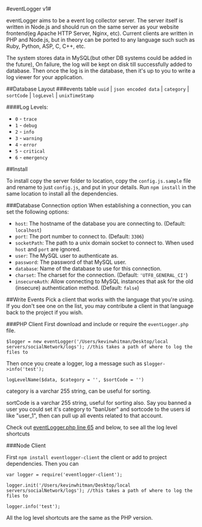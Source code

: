 #eventLogger v1#

eventLogger aims to be a event log collector server. The server itself is written in Node.js and should run on the same server as your website frontend(eg Apache HTTP Server, Nginx, etc). Current clients are written in PHP and Node.js, but in theory can be ported to any language such such as Ruby, Python, ASP, C, C++, etc.

The system stores data in MySQL(but other DB systems could be added in the future), On failure, the log will be kept on disk till successfully added to database. Then once the log is in the database, then it's up to you to write a log viewer for your application.

##Database Layout
###events table
`uuid` | `json encoded data` | `category` | `sortCode` | `logLevel` | `unixTimeStamp`

####Log Levels:
* `0` - `trace`
* `1` - `debug`
* `2` - `info`
* `3` - `warning`
* `4` - `error`
* `5` - `critical`
* `6` - `emergency`

##Install

To install copy the server folder to location, copy the `config.js.sample` file and rename to just `config.js`, and put in your details. Run `npm install` in the same location to install all the dependencies.

###Database Connection option
When establishing a connection, you can set the following options:

* `host`: The hostname of the database you are connecting to. (Default:
  `localhost`)
* `port`: The port number to connect to. (Default: `3306`)
* `socketPath`: The path to a unix domain socket to connect to. When used `host`
  and `port` are ignored.
* `user`: The MySQL user to authenticate as.
* `password`: The password of that MySQL user.
* `database`: Name of the database to use for this connection.
* `charset`: The charset for the connection. (Default: `'UTF8_GENERAL_CI'`)
* `insecureAuth`: Allow connecting to MySQL instances that ask for the old
  (insecure) authentication method. (Default: `false`)

##Write Events
Pick a client that works with the language that you're using. If you don't see one on the list, you may contribute a client in that language back to the project if you wish.

###PHP Client
First download and include or require the `eventLogger.php` file.

```
$logger = new eventLogger('/Users/kevinwhitman/Desktop/local servers/socialNetwork/logs'); //this takes a path of where to log the files to
```
Then once you create a logger, log a message such as `$logger->info('test');`

`logLevelName($data, $category = '', $sortCode = '')`

category is a varchar 255 string, can be useful for sorting.

sortCode is a varchar 255 string, useful for sorting also. Say you banned a user you could set it's category to "banUser" and sortcode to the users id like "user_1", then can pull up all events related to that account.

Check out [eventLogger.php line 65](https://github.com/keverw/eventLogger/blob/master/client/php/eventLogger.php#L65) and below, to see all the log level shortcuts

###Node Client

First `npm install eventlogger-client` the client or add to project dependencies. Then you can

```
var logger = require('eventlogger-client');

logger.init('/Users/kevinwhitman/Desktop/local servers/socialNetwork/logs'); //this takes a path of where to log the files to

logger.info('test');

``` 

All the log level shortcuts are the same as the PHP version.